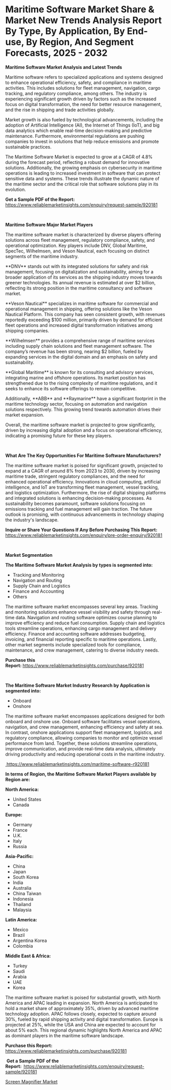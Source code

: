 <p><h1>Maritime Software Market Share & Market New Trends Analysis Report By Type, By Application, By End-use, By Region, And Segment Forecasts, 2025 - 2032</h1></p><p><strong>Maritime Software Market Analysis and Latest Trends</strong></p>
<p><p>Maritime software refers to specialized applications and systems designed to enhance operational efficiency, safety, and compliance in maritime activities. This includes solutions for fleet management, navigation, cargo tracking, and regulatory compliance, among others. The industry is experiencing significant growth driven by factors such as the increased focus on digital transformation, the need for better resource management, and the rise in shipping and trade activities globally.</p><p>Market growth is also fueled by technological advancements, including the adoption of Artificial Intelligence (AI), the Internet of Things (IoT), and big data analytics which enable real-time decision-making and predictive maintenance. Furthermore, environmental regulations are pushing companies to invest in solutions that help reduce emissions and promote sustainable practices.</p><p>The Maritime Software Market is expected to grow at a CAGR of 4.8% during the forecast period, reflecting a robust demand for innovative solutions. Additionally, the growing emphasis on cybersecurity in maritime operations is leading to increased investment in software that can protect sensitive data and systems. These trends illustrate the dynamic nature of the maritime sector and the critical role that software solutions play in its evolution.</p></p>
<p><strong>Get a Sample PDF of the Report:&nbsp;</strong> <a href="https://www.reliablemarketinsights.com/enquiry/request-sample/920181?utm_campaign=2933&utm_medium=2&utm_source=Github&utm_content=ia&utm_term=06032025&utm_id=maritime-software">https://www.reliablemarketinsights.com/enquiry/request-sample/920181</a></p>
<p>&nbsp;</p>
<p><strong>Maritime Software Major Market Players</strong></p>
<p><p>The maritime software market is characterized by diverse players offering solutions across fleet management, regulatory compliance, safety, and operational optimization. Key players include DNV, Global Maritime, SpecTec, Wilhelmsen, and Veson Nautical, each focusing on distinct segments of the maritime industry.</p><p>**DNV** stands out with its integrated solutions for safety and risk management, focusing on digitalization and sustainability, aiming for a broader application of its services as the shipping industry moves towards greener technologies. Its annual revenue is estimated at over $2 billion, reflecting its strong position in the maritime consultancy and software market.</p><p>**Veson Nautical** specializes in maritime software for commercial and operational management in shipping, offering solutions like the Veson Nautical Platform. This company has seen consistent growth, with revenues reportedly exceeding $100 million, primarily driven by demand for efficient fleet operations and increased digital transformation initiatives among shipping companies.</p><p>**Wilhelmsen** provides a comprehensive range of maritime services including supply chain solutions and fleet management software. The company’s revenue has been strong, nearing $2 billion, fueled by expanding services in the digital domain and an emphasis on safety and sustainability.</p><p>**Global Maritime** is known for its consulting and advisory services, integrating marine and offshore operations. Its market position has strengthened due to the rising complexity of maritime regulations, and it seeks to enhance its software offerings to remain competitive.</p><p>Additionally, **ABB** and **Raymarine** have a significant footprint in the maritime technology sector, focusing on automation and navigation solutions respectively. This growing trend towards automation drives their market expansion.</p><p>Overall, the maritime software market is projected to grow significantly, driven by increasing digital adoption and a focus on operational efficiency, indicating a promising future for these key players.</p></p>
<p>&nbsp;</p>
<p><strong>What Are The Key Opportunities For Maritime Software Manufacturers?</strong></p>
<p><p>The maritime software market is poised for significant growth, projected to expand at a CAGR of around 8% from 2023 to 2030, driven by increasing maritime trade, stringent regulatory compliances, and the need for enhanced operational efficiency. Innovations in cloud computing, artificial intelligence, and IoT are transforming fleet management, vessel tracking, and logistics optimization. Furthermore, the rise of digital shipping platforms and integrated solutions is enhancing decision-making processes. As sustainability becomes paramount, software solutions focusing on emissions tracking and fuel management will gain traction. The future outlook is promising, with continuous advancements in technology shaping the industry's landscape.</p></p>
<p><strong>Inquire or Share Your Questions If Any Before Purchasing This Report:</strong> <a href="https://www.reliablemarketinsights.com/enquiry/pre-order-enquiry/920181?utm_campaign=2933&utm_medium=2&utm_source=Github&utm_content=ia&utm_term=06032025&utm_id=maritime-software">https://www.reliablemarketinsights.com/enquiry/pre-order-enquiry/920181</a></p>
<p>&nbsp;</p>
<p><strong>Market Segmentation</strong></p>
<p><strong>The Maritime Software Market Analysis by types is segmented into:</strong></p>
<p><ul><li>Tracking and Monitoring</li><li>Navigation and Routing</li><li>Supply Chain and Logistics</li><li>Finance and Accounting</li><li>Others</li></ul></p>
<p><p>The maritime software market encompasses several key areas. Tracking and monitoring solutions enhance vessel visibility and safety through real-time data. Navigation and routing software optimizes course planning to improve efficiency and reduce fuel consumption. Supply chain and logistics tools streamline operations, enhancing cargo management and delivery efficiency. Finance and accounting software addresses budgeting, invoicing, and financial reporting specific to maritime operations. Lastly, other market segments include specialized tools for compliance, maintenance, and crew management, catering to diverse industry needs.</p></p>
<p><strong>Purchase this Report:&nbsp;</strong><a href="https://www.reliablemarketinsights.com/purchase/920181?utm_campaign=2933&utm_medium=2&utm_source=Github&utm_content=ia&utm_term=06032025&utm_id=maritime-software">https://www.reliablemarketinsights.com/purchase/920181</a></p>
<p>&nbsp;</p>
<p><strong>The Maritime Software Market Industry Research by Application is segmented into:</strong></p>
<p><ul><li>Onboard</li><li>Onshore</li></ul></p>
<p><p>The maritime software market encompasses applications designed for both onboard and onshore use. Onboard software facilitates vessel operations, navigation, and crew management, enhancing efficiency and safety at sea. In contrast, onshore applications support fleet management, logistics, and regulatory compliance, allowing companies to monitor and optimize vessel performance from land. Together, these solutions streamline operations, improve communication, and provide real-time data analysis, ultimately driving productivity and reducing operational costs in the maritime industry.</p></p>
<p><a href="https://www.reliablemarketinsights.com/maritime-software-r920181?utm_campaign=2933&utm_medium=2&utm_source=Github&utm_content=ia&utm_term=06032025&utm_id=maritime-software">&nbsp;https://www.reliablemarketinsights.com/maritime-software-r920181</a></p>
<p><strong>In terms of Region, the Maritime Software Market Players available by Region are:</strong></p>
<p>
    <p> <strong> North America: </strong>
        <ul>
            <li>United States</li>
            <li>Canada</li>
        </ul>
        </p> 
    <p> <strong> Europe: </strong>
        <ul>
            <li>Germany</li>
            <li>France</li>
            <li>U.K.</li>
            <li>Italy</li>
            <li>Russia</li>
        </ul>
        </p> 
    <p> <strong> Asia-Pacific: </strong>
        <ul>
            <li>China</li>
            <li>Japan</li>
            <li>South Korea</li>
            <li>India</li>
            <li>Australia</li>
            <li>China Taiwan</li>
            <li>Indonesia</li>
            <li>Thailand</li>
            <li>Malaysia</li>
        </ul>
        </p> 
    <p> <strong> Latin America: </strong>
        <ul>
            <li>Mexico</li>
            <li>Brazil</li>
            <li>Argentina Korea</li>
            <li>Colombia</li>
        </ul>
        </p> 
    <p> <strong> Middle East & Africa: </strong>
        <ul>
            <li>Turkey</li>
            <li>Saudi</li>
            <li>Arabia</li>
            <li>UAE</li>
            <li>Korea</li>
        </ul>
    </p>
    </p>
<p><p>The maritime software market is poised for substantial growth, with North America and APAC leading in expansion. North America is anticipated to hold a market share of approximately 35%, driven by advanced maritime technology adoption. APAC follows closely, expected to capture around 30%, fueled by rapid shipping activity and digital transformation. Europe is projected at 25%, while the USA and China are expected to account for about 5% each. This regional dynamic highlights North America and APAC as dominant players in the maritime software landscape.</p></p>
<p><strong>Purchase this Report: </strong><a href="https://www.reliablemarketinsights.com/purchase/920181?utm_campaign=2933&utm_medium=2&utm_source=Github&utm_content=ia&utm_term=06032025&utm_id=maritime-software">https://www.reliablemarketinsights.com/purchase/920181</a></p>
<p>&nbsp;<strong>Get a Sample PDF of the Report:&nbsp;&nbsp;</strong><a href="https://www.reliablemarketinsights.com/enquiry/request-sample/920181?utm_campaign=2933&utm_medium=2&utm_source=Github&utm_content=ia&utm_term=06032025&utm_id=maritime-software">https://www.reliablemarketinsights.com/enquiry/request-sample/920181</a></p>
<p><strong></strong></p>
<p><p><a href="https://github.com/ziogaskangui96/Market-Research-Report-List-1/blob/main/screen-magnifier-market.md?utm_campaign=2933&utm_medium=2&utm_source=Github&utm_content=ia&utm_term=06032025&utm_id=maritime-software">Screen Magnifier Market</a></p></p>